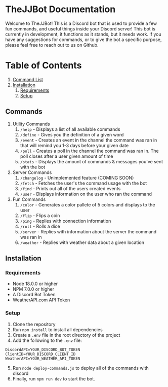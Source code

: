# TheJJBot Documentation
Welcome to TheJJBot! This is a Discord bot that is used to provide a few fun commands, and useful things inside your Discord server! This bot is currently in
development, it functions as it stands, but it needs work. If you have any suggestions for commands, or to give the bot a specific purpose, please feel free to 
reach out to us on Github. 


# Table of Contents
1. [Command List](#commands)
2. [Installation](#installation)
    1. [Requirements](#requirements)
    2. [Setup](#setup)

## Commands
1. Utility Commands
    1. `/help` - Displays a list of all available commands
    2. `/define` - Gives you the definition of a given word
    3. `/event` - Creates an event in the channel the command was ran in that will remind you 1-3 days before your given date
    4. `/poll` - Creates a poll in the channel the command was ran in. The poll closes after a user given amount of time
    5. `/stats` - Displays the amount of commands & messages you've sent with the bot
2. Server Commands
    1. `/changelog` - Unimplemented feature (COMING SOON)
    2. `/fetch` - Fetches the user's the command usage with the bot
    3. `/find` - Prints out all of the users created events
    4. `/user` - Displays information on the user who ran the command
3. Fun Commands
    1. `/color` - Generates a color pallete of 5 colors and displays to the user
    2. `/flip` - Flips a coin
    3. `/ping` - Replies with connection information
    4. `/roll` - Rolls a dice
    5. `/server` - Replies with information about the server the command was ran in
    6. `/weather` - Replies with weather data about a given location


## Installation
### Requirements
- Node 18.0.0 or higher
- NPM 7.0.0 or higher
- A Discord Bot Token
- WeatherAPI.com API Token

### Setup
1. Clone the repository
2. Run `npm install` to install all dependencies
3. Create a `.env` file in the root directory of the project
4. Add the following to the `.env` file:
```env
DiscordAPI=YOUR_DISCORD_BOT_TOKEN
ClientID=YOUR_DISCORD_CLIENT_ID
WeatherAPI=YOUR_WEATHER_API_TOKEN
```
5. Run `node deploy-commands.js` to deploy all of the commands with discord
6. Finally, run `npm run dev` to start the bot.



